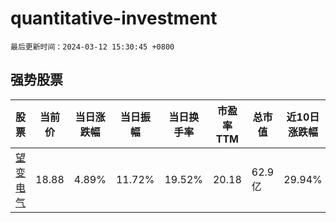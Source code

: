# quantitative-investment

`最后更新时间：2024-03-12 15:30:45 +0800`

## 强势股票

|股票|当前价|当日涨跌幅|当日振幅|当日换手率|市盈率TTM|总市值|近10日涨跌幅|
|----|----|----|----|----|----|----|----|
|[望变电气](https://xueqiu.com/S/SH603191)|18.88|4.89%|11.72%|19.52%|20.18|62.9亿|29.94%|

